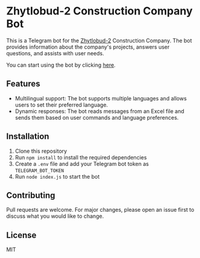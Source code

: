 # Zhytlobud-2 Construction Company Bot

This is a Telegram bot for the [Zhytlobud-2](https://www.zhilstroj-2.ua/) Construction Company. The bot provides information about the company's projects, answers user questions, and assists with user needs.

You can start using the bot by clicking [here](https://t.me/Zhilstroj2_bot).

## Features

- Multilingual support: The bot supports multiple languages and allows users to set their preferred language.
- Dynamic responses: The bot reads messages from an Excel file and sends them based on user commands and language preferences.

## Installation

1. Clone this repository
2. Run `npm install` to install the required dependencies
3. Create a `.env` file and add your Telegram bot token as `TELEGRAM_BOT_TOKEN`
4. Run `node index.js` to start the bot

## Contributing

Pull requests are welcome. For major changes, please open an issue first to discuss what you would like to change.

## License

MIT
